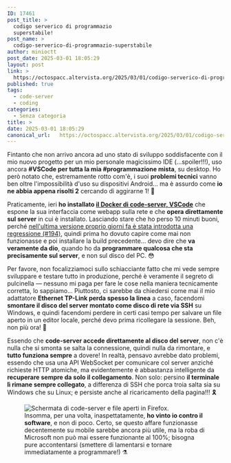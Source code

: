 ```yaml
---
ID: 17461
post_title: >
  codigo serverico di programmazio
  superstabile!
post_name: >
  codigo-serverico-di-programmazio-superstabile
author: minioctt
post_date: 2025-03-01 18:05:29
layout: post
link: >
  https://octospacc.altervista.org/2025/03/01/codigo-serverico-di-programmazio-superstabile/
published: true
tags:
  - code-server
  - coding
categories:
  - Senza categoria
title: >
date: 2025-03-01 18:05:29
canonical_url:   https://octospacc.altervista.org/2025/03/01/codigo-serverico-di-programmazio-superstabile/
---
```

<!-- wp:paragraph -->
<p>Fintanto che non arrivo ancora ad uno stato di sviluppo soddisfacente con il mio nuovo progetto per un mio personale magicissimo IDE (...spoiler!!!), uso ancora <strong>#VSCode per tutta la mia #programmazione mista</strong>, su desktop. Ho però notato che, estremamente rotto com'è, i suoi <strong>problemi tecnici</strong> vanno ben oltre l'impossibilità d'uso su dispositivi Android... ma è assurdo come <strong>io ne abbia appena risolti 2</strong> cercando di aggirarne 1! 🥰</p>
<!-- /wp:paragraph -->

<!-- wp:paragraph -->
<p>Praticamente, ieri <strong>ho installato <a href="https://memos.octt.eu.org/m/e3msvxWeF57emvRsohEkF5">il Docker di code-server, VSCode</a></strong> che espone la sua interfaccia come webapp sulla rete e che <strong>opera direttamente sul server</strong> in cui è installato. Lasciando stare che ho perso 10 minuti buoni, perché <a href="https://github.com/linuxserver/docker-code-server/issues/194#issuecomment-2667657951">nell'ultima versione proprio giorni fa è stata introdotta una regressione (#194)</a>, quindi prima ho dovuto capire come mai non funzionasse e poi installare la build precedente... devo dire che <strong>va veramente da dio</strong>, quando ho da <strong>programmare qualcosa che sta precisamente sul server</strong>, e non sul disco del PC. 😳</p>
<!-- /wp:paragraph -->

<!-- wp:paragraph -->
<p>Per favore, non focalizziamoci sullo schiacciante fatto che mi vede sempre sviluppare e testare tutto in produzione, perché è veramente il segreto di pulcinella — nessuno mi paga per fare le cose nella maniera tecnicamente corretta, lo sappiamo... Piuttosto, ci sarebbe da chiedersi come mai il mio adattatore <strong>Ethernet TP-Link perda spesso la linea</strong> a caso, facendomi <strong>smontare il disco del server montato come disco di rete via SSH</strong> su Windows, e quindi facendomi perdere in certi casi tempo per salvare un file aperto in un editor locale, perché devo prima ricollegare la sessione. Beh, non più ora! 🗻</p>
<!-- /wp:paragraph -->

<!-- wp:paragraph -->
<p>Essendo che <strong>code-server accede direttamente al disco del server</strong>, non c'è nulla che si smonta se salta la connessione, quindi nulla da rimontare, e <strong>tutto funziona sempre</strong> a dovere! In realtà, pensavo avrebbe dato problemi, essendo che usa una API WebSocket per comunicare col server anziché richieste HTTP atomiche, ma evidentemente è abbastanza intelligente da <strong>recuperare sempre da solo il collegamento</strong>. Non solo: persino <strong>il terminale lì rimane sempre collegato</strong>, a differenza di SSH che porca troia salta sia su Windows che su Linux; e persiste anche al ricaricamento della pagina!!! 🎗️</p>
<!-- /wp:paragraph -->

<!-- wp:paragraph -->
<p></p>
<!-- /wp:paragraph -->

<!-- wp:image {"id":17462,"sizeSlug":"large","linkDestination":"none"} -->
<figure class="wp-block-image size-large"><img src="{{site.cdnurl}}/assets/uploads/2025/03/image-960x521.png" alt="Schermata di code-server e file aperti in Firefox." class="wp-image-17462"/><figcaption class="wp-element-caption">Insomma, per una volta, inaspettatamente, <strong>ho vinto io contro il software</strong>, e non di poco. Certo, se questo affare funzionasse decentemente su mobile sarebbe ancora più utile, ma la roba di Microsoft non può mai essere funzionante al 100%; bisogna pure accontentarsi (smettere di lamentarsi e tornare immediatamente a programmare!) ⚗️</figcaption></figure>
<!-- /wp:image -->